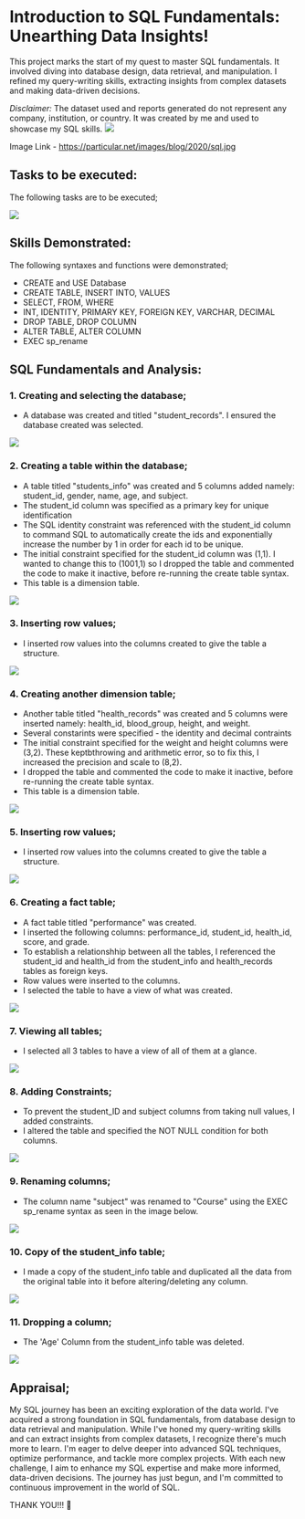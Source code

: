 # Introduction to SQL Fundamentals: Unearthing Data Insights!
This project marks the start of my quest to master SQL fundamentals. It involved diving into database design, data retrieval, and manipulation. I refined my query-writing skills, extracting insights from complex datasets and making data-driven decisions.

_Disclaimer:_ The dataset used and reports generated do not represent any company, institution, or country. It was created by me and used to showcase my SQL skills.
![](sql.jpg)

Image Link -
https://particular.net/images/blog/2020/sql.jpg

## Tasks to be executed:
The following tasks are to be executed;

![](Task_1_questions.jpg)

## Skills Demonstrated:
The following syntaxes and functions were demonstrated;

- CREATE and USE Database
- CREATE TABLE, INSERT INTO, VALUES
- SELECT, FROM, WHERE
- INT, IDENTITY, PRIMARY KEY, FOREIGN KEY, VARCHAR, DECIMAL
- DROP TABLE, DROP COLUMN
- ALTER TABLE, ALTER COLUMN
- EXEC sp_rename

## SQL Fundamentals and Analysis:

### 1. Creating and selecting the database;
- A database was created and titled "student_records". I ensured the database created was selected.

![](T1-STEP1-2.png)

### 2. Creating a table within the database;
- A table titled "students_info" was created and 5 columns added namely: student_id, gender, name, age, and subject.
- The student_id column was specified as a primary key for unique identification
- The SQL identity constraint was referenced with the student_id column to command SQL to automatically create the ids and exponentially increase the number by 1 in order for each id to be unique.
- The initial constraint specified for the student_id column was (1,1). I wanted to change this to (1001,1) so I dropped the table and commented the code to make it inactive, before re-running the create table syntax.
- This table is a dimension table.

![](T1-STEP3.png)

### 3. Inserting row values;
- I inserted row values into the columns created to give the table a structure.

![](T1-STEP4.png)

### 4. Creating another dimension table;
- Another table titled "health_records" was created and 5 columns were inserted namely: health_id, blood_group, height, and weight.
- Several constarints were specified - the identity and decimal contraints
- The initial constraint specified for the weight and height columns were (3,2). These keptbthrowing and arithmetic error, so to fix this, I increased the precision and scale to (8,2).
- I dropped the table and commented the code to make it inactive, before re-running the create table syntax.
- This table is a dimension table.

![](T1-STEP5.png)

### 5. Inserting row values;
- I inserted row values into the columns created to give the table a structure.

![](T1-STEP5-2.png)

### 6. Creating a fact table;
- A fact table titled "performance" was created.
- I inserted the following columns: performance_id, student_id, health_id, score, and grade.
- To establish a relationshhip between all the tables, I referenced the student_id and health_id from the student_info and health_records tables as foreign keys.
- Row values were inserted to the columns. 
- I selected the table to have a view of what was created.

![](T1-STEP6.png)

### 7. Viewing all tables;
- I selected all 3 tables to have a view of all of them at a glance.

![](T1-STEP7.png)

### 8. Adding Constraints; 
- To prevent the student_ID and subject columns from taking null values, I added constraints.
- I altered the table and specified the NOT NULL condition for both columns.

![](T1-STEP8.png)

### 9. Renaming columns;
- The column name "subject" was renamed to "Course" using the EXEC sp_rename syntax as seen in the image below.

![](T1-STEP9.png)

### 10. Copy of the student_info table;
- I made a copy of the student_info table and duplicated all the data from the original table into it before altering/deleting any column.

![](T1-STEP10.png)

### 11. Dropping a column;
- The 'Age' Column from the student_info table was deleted.

![](T1-STEP11.png)

## Appraisal;

My SQL journey has been an exciting exploration of the data world. I've acquired a strong foundation in SQL fundamentals, from database design to data retrieval and manipulation. While I've honed my query-writing skills and can extract insights from complex datasets, I recognize there's much more to learn. I'm eager to delve deeper into advanced SQL techniques, optimize performance, and tackle more complex projects. With each new challenge, I aim to enhance my SQL expertise and make more informed, data-driven decisions. The journey has just begun, and I'm committed to continuous improvement in the world of SQL.

THANK YOU!!! 🥇

